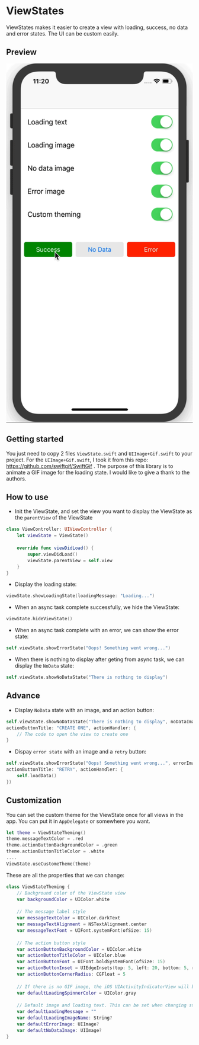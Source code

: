 # ViewStates
ViewStates makes it easier to create a view with loading, success, no data and error states. The UI can be custom easily.

## Preview

![](images/custom_theme.gif)

## Getting started

You just need to copy 2 files `ViewState.swift` and `UIImage+Gif.swift` to your project. For the `UIImage+Gif.swift`, I took it from this repo: https://github.com/swiftgif/SwiftGif . The purpose of this library is to animate a GIF image for the loading state. I would like to give a thank to the authors.

## How to use

- Init the ViewState, and set the view you want to display the ViewState as the `parentView` of the ViewState

``` swift
class ViewController: UIViewController {
    let viewState = ViewState()
    
    override func viewDidLoad() {
        super.viewDidLoad()
        viewState.parentView = self.view
    }
}
```
- Display the loading state:
``` swift
viewState.showLoadingState(loadingMessage: "Loading...")
```
- When an async task complete successfully, we hide the ViewState:
``` swift
viewState.hideViewState()
```
- When an async task complete with an error, we can show the error state:
``` swift
self.viewState.showErrorState("Oops! Something went wrong...")
```
- When there is nothing to display after geting from async task, we can display the `NoData` state:
``` swift
self.viewState.showNoDataState("There is nothing to display")
```

## Advance
- Display `NoData` state with an image, and an action button:
``` swift
self.viewState.showNoDataState("There is nothing to display", noDataImage: UIImage(named: "no_data",
actionButtonTitle: "CREATE ONE", actionHandler: {
    // The code to open the view to create one
}
```
- Dispay `error state` with an image and a `retry` button:
``` swift
self.viewState.showErrorState("Oops! Something went wrong...", errorImage: UIImage(named: "error", 
actionButtonTitle: "RETRY", actionHandler: {
    self.loadData()
})
```

## Customization
You can set the custom theme for the ViewState once for all views in the app. You can put it in `AppDelegate` or somewhere you want.
``` swift
let theme = ViewStateTheming()
theme.messageTextColor = .red
theme.actionButtonBackgroundColor = .green
theme.actionButtonTitleColor = .white
....
ViewState.useCustomeTheme(theme)
```

These are all the properties that we can change:
``` swift
class ViewStateTheming {
    // Background color of the ViewState view
    var backgroundColor = UIColor.white

    // The message label style
    var messageTextColor = UIColor.darkText
    var messageTextAlignment = NSTextAlignment.center
    var messageTextFont = UIFont.systemFont(ofSize: 15)

    // The action button style
    var actionButtonBackgroundColor = UIColor.white
    var actionButtonTitleColor = UIColor.blue
    var actionButtonFont = UIFont.boldSystemFont(ofSize: 15)
    var actionButtonInset = UIEdgeInsets(top: 5, left: 20, bottom: 5, right: 20)
    var actionButtonCornerRadius: CGFloat = 5

    // If there is no GIF image, the iOS UIActivityIndicatorView will be used
    var defaultLoadingSpinnerColor = UIColor.gray

    // Default image and loading text. This can be set when changing state for a special view
    var defaultLoadingMessage = ""
    var defaultLoadingImageName: String?
    var defaultErrorImage: UIImage?
    var defaultNoDataImage: UIImage?
}
```


